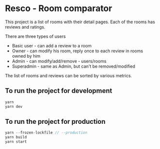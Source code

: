 # Resco - Room comparator

This project is a list of rooms with their detail pages. Each of the rooms has reviews and ratings.

There are three types of users

- Basic user - can add a review to a room
- Owner - can modify his room, reply once to each review in rooms owned by him
- Admin - can modify/add/remove - users/rooms
- Superadmin - same as Admin, but can't be removed/modified

The list of rooms and reviews can be sorted by various metrics.

## To run the project for development

```js
yarn
yarn dev
```

## To run the project for production

```js
yarn --frozen-lockfile // --production
yarn build
yarn start
```
